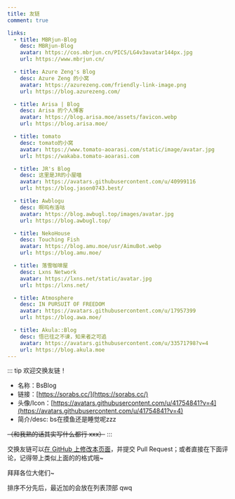 ```yaml
---
title: 友链
comment: true

links:
  - title: MBRjun-Blog
    desc: MBRjun-Blog
    avatar: https://cos.mbrjun.cn/PICS/LG4v3avatar144px.jpg
    url: https://www.mbrjun.cn/

  - title: Azure Zeng's Blog
    desc: Azure Zeng 的小窝
    avatar: https://azurezeng.com/friendly-link-image.png
    url: https://blog.azurezeng.com/

  - title: Arisa | Blog
    desc: Arisa 的个人博客
    avatar: https://blog.arisa.moe/assets/favicon.webp
    url: https://blog.arisa.moe/

  - title: tomato
    desc: tomato的小窝
    avatar: https://www.tomato-aoarasi.com/static/image/avatar.jpg
    url: https://wakaba.tomato-aoarasi.com

  - title: JR's Blog
    desc: 这里是JR的小屋喵
    avatar: https://avatars.githubusercontent.com/u/40999116
    url: https://blog.jason0743.best/

  - title: Awblogu
    desc: 啊呜布洛咕
    avatar: https://blog.awbugl.top/images/avatar.jpg
    url: https://blog.awbugl.top/

  - title: NekoHouse
    desc: Touching Fish
    avatar: https://blog.amu.moe/usr/AimuBot.webp
    url: https://blog.amu.moe/

  - title: 落雪咖啡屋
    desc: Lxns Network
    avatar: https://lxns.net/static/avatar.jpg
    url: https://lxns.net/

  - title: Atmosphere
    desc: IN PURSUIT OF FREEDOM
    avatar: https://avatars.githubusercontent.com/u/17957399
    url: https://blog.awa.moe/

  - title: Akula::Blog
    desc: 悟已往之不谏，知来者之可追
    avatar: https://avatars.githubusercontent.com/u/33571798?v=4
    url: https://blog.akula.moe
---
```


::: tip 欢迎交换友链！
- 名称：BsBlog
- 链接：[https://sorabs.cc/](https://sorabs.cc/)
- 头像/Icon：[https://avatars.githubusercontent.com/u/41754841?v=4](https://avatars.githubusercontent.com/u/41754841?v=4)
- 简介/desc: bs在摸鱼还是睡觉呢zzz

~~（和我熟的话其实写什么都行 xxx）~~
:::

交换友链可以[在 GitHub 上修改本页面](https://github.com/bsdayo/bsblog/edit/main/content/pages/links/index.md)，并提交 Pull Request；或者直接在下面评论，记得带上类似上面的的格式哦~

拜拜各位大佬们~

排序不分先后，最近加的会放在列表顶部 qwq

<v-container class="page-container" fluid>
  <v-row>
    <v-col :cols="$vuetify.display.mobile ? 12 : 6" v-for="link in $frontmatter.links">
      <LinkCard :key="link.url" v-bind="link" />
    </v-col>
  </v-row>
</v-container>

<script setup>
import LinkCard from './LinkCard.vue'
</script>
